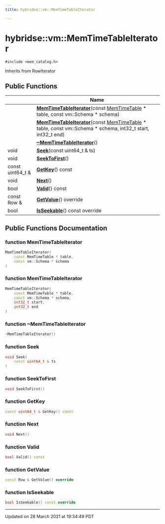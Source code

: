 ```yaml
---
title: hybridse::vm::MemTimeTableIterator

---
```


# hybridse::vm::MemTimeTableIterator




`#include <mem_catalog.h>`

Inherits from RowIterator

## Public Functions

|                | Name           |
| -------------- | -------------- |
| | **[MemTimeTableIterator](/hybridse/usage/api/markdownClasses/classhybridse_1_1vm_1_1_mem_time_table_iterator.md#function-memtimetableiterator)**(const [MemTimeTable](/hybridse/usage/api/markdownNamespaces/namespacehybridse_1_1vm.md#typedef-memtimetable) * table, const vm::Schema * schema) |
| | **[MemTimeTableIterator](/hybridse/usage/api/markdownClasses/classhybridse_1_1vm_1_1_mem_time_table_iterator.md#function-memtimetableiterator)**(const [MemTimeTable](/hybridse/usage/api/markdownNamespaces/namespacehybridse_1_1vm.md#typedef-memtimetable) * table, const vm::Schema * schema, int32_t start, int32_t end) |
| | **[~MemTimeTableIterator](/hybridse/usage/api/markdownClasses/classhybridse_1_1vm_1_1_mem_time_table_iterator.md#function-~memtimetableiterator)**() |
| void | **[Seek](/hybridse/usage/api/markdownClasses/classhybridse_1_1vm_1_1_mem_time_table_iterator.md#function-seek)**(const uint64_t & ts) |
| void | **[SeekToFirst](/hybridse/usage/api/markdownClasses/classhybridse_1_1vm_1_1_mem_time_table_iterator.md#function-seektofirst)**() |
| const uint64_t & | **[GetKey](/hybridse/usage/api/markdownClasses/classhybridse_1_1vm_1_1_mem_time_table_iterator.md#function-getkey)**() const |
| void | **[Next](/hybridse/usage/api/markdownClasses/classhybridse_1_1vm_1_1_mem_time_table_iterator.md#function-next)**() |
| bool | **[Valid](/hybridse/usage/api/markdownClasses/classhybridse_1_1vm_1_1_mem_time_table_iterator.md#function-valid)**() const |
| const Row & | **[GetValue](/hybridse/usage/api/markdownClasses/classhybridse_1_1vm_1_1_mem_time_table_iterator.md#function-getvalue)**() override |
| bool | **[IsSeekable](/hybridse/usage/api/markdownClasses/classhybridse_1_1vm_1_1_mem_time_table_iterator.md#function-isseekable)**() const override |

## Public Functions Documentation

### function MemTimeTableIterator

```cpp
MemTimeTableIterator(
    const MemTimeTable * table,
    const vm::Schema * schema
)
```


### function MemTimeTableIterator

```cpp
MemTimeTableIterator(
    const MemTimeTable * table,
    const vm::Schema * schema,
    int32_t start,
    int32_t end
)
```


### function ~MemTimeTableIterator

```cpp
~MemTimeTableIterator()
```


### function Seek

```cpp
void Seek(
    const uint64_t & ts
)
```


### function SeekToFirst

```cpp
void SeekToFirst()
```


### function GetKey

```cpp
const uint64_t & GetKey() const
```


### function Next

```cpp
void Next()
```


### function Valid

```cpp
bool Valid() const
```


### function GetValue

```cpp
const Row & GetValue() override
```


### function IsSeekable

```cpp
bool IsSeekable() const override
```


-------------------------------

Updated on 28 March 2021 at 19:34:49 PDT